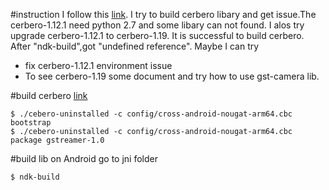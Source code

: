 #instruction
I follow this [link](https://justinjoy9to5.blogspot.com/2017/10/gstreamer-camera-2-source-for-android.html).
I try to build cerbero libary and get issue.The cerbero-1.12.1 need python 2.7 and some libary can not found.
I alos try upgrade cerbero-1.12.1 to cerbero-1.19. It is successful to build cerbero. After "ndk-build",got "undefined reference". 
Maybe I can try 
- fix cerbero-1.12.1 environment issue
- To see cerbero-1.19 some document and try how to use gst-camera lib.

#build cerbero
[link](https://gitlab.freedesktop.org/gstreamer/cerbero)

```
$ ./cebero-uninstalled -c config/cross-android-nougat-arm64.cbc bootstrap
$ ./cebero-uninstalled -c config/cross-android-nougat-arm64.cbc package gstreamer-1.0
```

#build lib on Android
go to jni folder 
```
$ ndk-build
```
